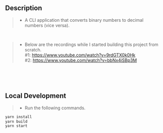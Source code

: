 ## Description
> - A CLI application that converts binary numbers to decimal numbers (vice versa).

<br />

> - Below are the recordings while I started building this project from scratch. <br />
    #1: https://www.youtube.com/watch?v=9rdGTX0k0Hk <br />
    #2: https://www.youtube.com/watch?v=bbNx4iSBp3M <br />

<br />
<br />
<br />



## Local Development
> - Run the following commands.
```bash
yarn install
yarn build
yarn start
```

<br />
<br />
<br />
